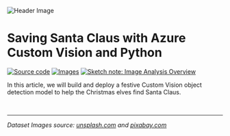 ![Header Image](https://foteinisavvidou.azurewebsites.net/wp-content/uploads/2021/11/SavingSanta_header.png)
# Saving Santa Claus with Azure Custom Vision and Python
<p>
  <!--
  <a href="" target="_blank"><img src="https://img.shields.io/badge/Instructions-informational?style=for-the-badge" alt="Tutorial"></a>
  <a href="" target="_blank"><img src="https://img.shields.io/badge/Microsoft Tech Community Blog-informational?style=for-the-badge" alt="Tutorial"></a>
  -->
  <a href="test-camera.py" target="_blank"><img src="https://img.shields.io/badge/Python App-critical?style=for-the-badge" alt="Source code"></a>
  <a href="images" target="_blank"><img src="https://img.shields.io/badge/Images-yellow?style=for-the-badge" alt="Images"></a>
  <a href="https://github.com/sfoteini/sketchnotes/blob/main/custom-vision.jpg?raw=true" target="_blank"><img src="https://img.shields.io/badge/Sketch note-yellowgreen?style=for-the-badge" alt="Sketch note: Image Analysis Overview"></a>
</p>

In this article, we will build and deploy a festive Custom Vision object detection model to help the Christmas elves find Santa Claus.

<br>

---------

*Dataset Images source: [unsplash.com](https://unsplash.com/) and [pixabay.com](https://pixabay.com/)*
